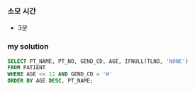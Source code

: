 ### 소모 시간
- 3분

### my solution
```sql
SELECT PT_NAME, PT_NO, GEND_CD, AGE, IFNULL(TLNO, 'NONE')
FROM PATIENT
WHERE AGE <= 12 AND GEND_CD = 'W'
ORDER BY AGE DESC, PT_NAME;
```
